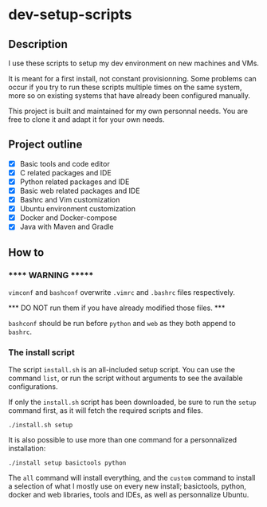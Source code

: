 # dev-setup-scripts

## Description

I use these scripts to setup my dev environment on new machines and VMs.

It is meant for a first install, not constant provisionning. Some problems
can occur if you try to run these scripts multiple times on the same system, 
more so on existing systems that have already been configured manually.

This project is built and maintained for my own personnal needs. 
You are free to clone it and adapt it for your own needs.

## Project outline

- [x] Basic tools and code editor
- [x] C related packages and IDE
- [x] Python related packages and IDE
- [x] Basic web related packages and IDE
- [x] Bashrc and Vim customization
- [x] Ubuntu environment customization
- [x] Docker and Docker-compose
- [x] Java with Maven and Gradle

## How to

### **** WARNING *****

`vimconf` and `bashconf` overwrite `.vimrc` and `.bashrc` files respectively.

*** DO NOT run them if you have already modified those files. ***

`bashconf` should be run before `python` and `web` as they both append to
`bashrc`. 

### The install script

The script `install.sh` is an all-included setup script. You can use the 
command `list`, or run the script without arguments to see the available 
configurations.

If only the `install.sh` script has been downloaded, be sure to run the
`setup` command first, as it will fetch the required scripts and files.

```
./install.sh setup
```

It is also possible to use more than one command for a personnalized installation:

```
./install setup basictools python
```

The `all` command will install everything, and the `custom` command to install
a selection of what I mostly use on every new install; basictools, python, 
docker and web libraries, tools and IDEs, as well as personnalize Ubuntu.
